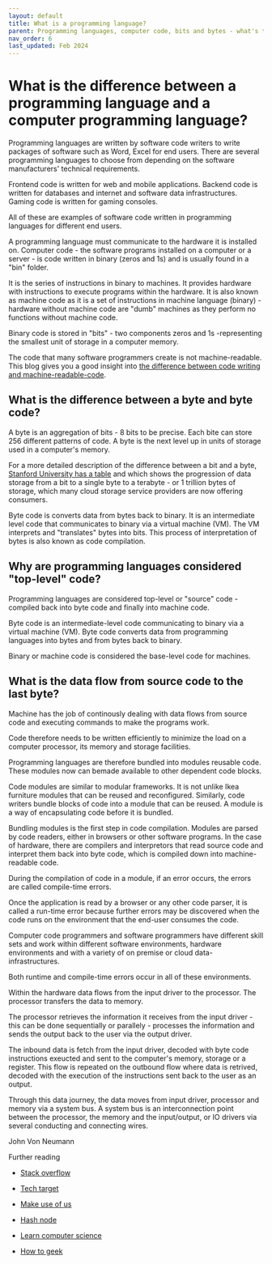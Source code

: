 ```yaml
---
layout: default
title: What is a programming language?
parent: Programming languages, computer code, bits and bytes - what's the difference?
nav_order: 6
last_updated: Feb 2024
---
```


# What is the difference between a programming language and a computer programming language?

Programming languages are written by software code writers to write packages of software such as Word, Excel for end users. There are several programming languages to choose from depending on the software manufacturers' technical requirements.

Frontend code is written for web and mobile applications. Backend code is written for databases and internet and software data infrastructures. Gaming code is written for gaming consoles.

All of these are examples of software code written in programming languages for different end users.

A programming language must communicate to the hardware it is installed on. Computer code - the software programs installed on a computer or a server - is code written in binary (zeros and 1s) and is usually found in a "bin" folder. 

It is the series of instructions in binary to machines. It provides hardware with instructions to execute programs within the hardware. It is also known as machine code as it is a set of instructions in machine language (binary) - hardware without machine code are "dumb" machines as they perform no functions without machine code.

Binary code is stored in "bits" - two components zeros and 1s -representing the smallest unit of storage in a computer memory.

The code that many software programmers create is not machine-readable. This blog gives you a good insight into [the difference between code writing and machine-readable-code](https://www.makeuseof.com/tag/what-is-coding/).

## What is the difference between a byte and byte code?

A byte is an aggregation of bits - 8 bits to be precise. Each bite can store 256 different patterns of code. A byte is the next level up in units of storage used in a computer's memory.

For a more detailed description of the difference between a bit and a byte, [Stanford University has a table](https://web.stanford.edu/class/cs101/bits-bytes.html) and which shows the progression of data storage from a bit to a single byte to a terabyte - or 1 trillion bytes of storage, which many cloud storage service providers are now offering consumers.

Byte code is converts data from bytes back to binary. It is an intermediate level code that communicates to binary via a virtual machine (VM). The VM interprets and "translates" bytes into bits. This process of interpretation of bytes is also known as code compilation.

## Why are programming languages considered "top-level" code?

Programming languages are considered top-level or "source" code - compiled back into byte code and finally into machine code.

Byte code is an intermediate-level code communicating to binary via a virtual machine (VM). Byte code converts data from programming languages into bytes and from bytes back to binary.

Binary or machine code is considered the base-level code for machines.

## What is the data flow from source code to the last byte?

Machine has the job of continously dealing with data flows from source code and executing commands to make the programs work.

Code therefore needs to be written efficiently to minimize the load on a computer processor, its memory and storage facilities.

Programming languages are therefore bundled into modules reusable code. These modules now can bemade available to other dependent code blocks.

Code modules are similar to modular frameworks. It is not unlike Ikea furniture modules that can be reused and reconfigured. Similarly, code writers bundle blocks of code into a module that can be reused. A module is a way of encapsulating code before it is bundled. 

Bundling modules is the first step in code compilation. Modules are parsed by code readers, either in browsers or other software programs. In the case of hardware, there are compilers and interpretors that read source code and interpret them back into byte code, which is compiled down into machine-readable code. 

During the compilation of code in a module, if an error occurs, the errors are called compile-time errors. 

Once the application is read by a browser or any other code parser, it is called a run-time error because further errors may be discovered when the code runs on the environment that the end-user consumes the code.

Computer code programmers and software programmers have different skill sets and work within different software environments, hardware environments and with a variety of on premise or cloud data-infrastructures.

Both runtime and compile-time errors occur in all of these environments.

Within the hardware data flows from the input driver to the processor. The processor transfers the data to memory.

The processor retrieves the information it receives from the input driver - this can be done sequentially or parallely - processes the information and sends the output back to the user via the output driver.

The inbound data is fetch from the input driver, decoded with byte code instructions exeucted and sent to the computer's memory, storage or a register. This flow is repeated on the outbound flow where data is retrived, decoded with the execution of the instructions sent back to the user as an output. 

Through this data journey, the data moves from input driver, processor and memory via a system bus. A system bus is an interconnection point between the processor, the memory and the input/output, or IO drivers via several conducting and connecting wires.


John Von Neumann



Further reading 

- [Stack overflow](https://stackoverflow.com/questions/67467615/what-is-the-difference-between-binary-code-and-byte-code)

- [Tech target](https://www.techtarget.com/whatis/definition/bytecode)

- [Make use of us](https://www.makeuseof.com/tag/what-is-coding/)

- [Hash node](https://thinkobjectoriented.hashnode.dev/introduction-to-computer-programs-bytecode-machine-code)

- [Learn computer science](https://www.learncomputerscienceonline.com/von-neumann-architecture/)

- [How to geek](https://www.howtogeek.com/44052/htg-explains-what-are-computer-algorithms-and-how-do-they-work/)